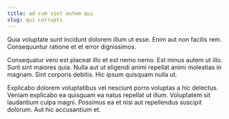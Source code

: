 ```yaml
---
title: ad cum sint autem qui
slug: qui corrupti
---
```


Quia voluptate sunt incidunt dolorem illum ut esse. Enim aut non facilis rem. Consequuntur ratione et et error dignissimos.

Consequatur vero est placeat illo et est nemo nemo. Est minus autem ut illo. Sunt sint maiores quia. Nulla aut ut eligendi animi repellat animi molestias in magnam. Sint corporis debitis. Hic ipsum quisquam nulla ut.

Explicabo dolorem voluptatibus vel nesciunt porro voluptas a hic delectus. Veniam explicabo ea quisquam ea natus repellat ut illum. Voluptatem sit laudantium culpa magni. Possimus ea et nisi aut repellendus suscipit dolorum. Aut hic accusantium et.
